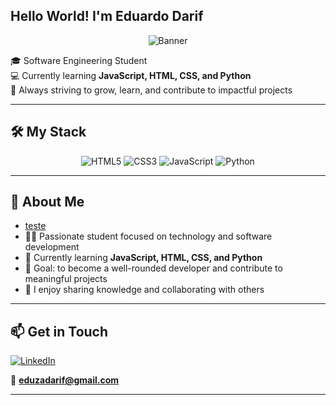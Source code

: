 ## Hello World! I'm Eduardo Darif  

<div align="center">
  
![Banner](https://media3.giphy.com/media/v1.Y2lkPTc5MGI3NjExOXp0ZjJzdGl1aW5ram9wNm5rdjd0NHRvZ2dtbmVkbzByd3dlcmJjYSZlcD12MV9pbnRlcm5hbF9naWZfYnlfaWQmY3Q9Zw/ENY5vJgJPEfG3Ym14H/giphy.gif)

</div>

🎓 Software Engineering Student  
💻 Currently learning **JavaScript, HTML, CSS, and Python**  
🚀 Always striving to grow, learn, and contribute to impactful projects  

---

## 🛠️ My Stack

<div align="center">
  
![HTML5](https://img.shields.io/badge/HTML5-E34F26?style=for-the-badge&logo=html5&logoColor=white)
![CSS3](https://img.shields.io/badge/CSS3-1572B6?style=for-the-badge&logo=css3&logoColor=white)
![JavaScript](https://img.shields.io/badge/JavaScript-F7DF1E?style=for-the-badge&logo=javascript&logoColor=black)
![Python](https://img.shields.io/badge/Python-3776AB?style=for-the-badge&logo=python&logoColor=white)

</div>

---

## 📌 About Me  

* [teste](https://raw.githubusercontent.com/Tarikul-Islam-Anik/Animated-Fluent-Emojis/master/Emojis/Hand%20gestures/Hand%20with%20Fingers%20Splayed%20Light%20Skin%20Tone.png)
* 👨‍💻 Passionate student focused on technology and software development  
* 🌱 Currently learning **JavaScript, HTML, CSS, and Python**  
* 🎯 Goal: to become a well-rounded developer and contribute to meaningful projects  
* 🤝 I enjoy sharing knowledge and collaborating with others  

---

## 📫 Get in Touch  

[![LinkedIn](https://img.shields.io/badge/LinkedIn-0077B5?style=for-the-badge&logo=linkedin&logoColor=white)](https://www.linkedin.com/in/edudarif/)

📧 **eduzadarif@gmail.com**

---


